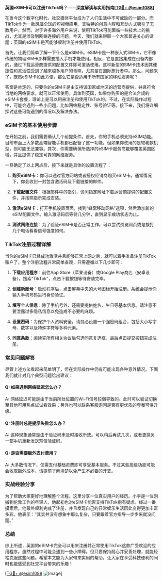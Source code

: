 **英国eSIM卡可以注册TikTok吗？——深度解读与实用指南[[TG💪+ @esim1088](https://t.me/s/esim1088)]**

在当今这个数字化时代，社交媒体平台成为了人们生活中不可或缺的一部分。而TikTok作为一款风靡全球的短视频应用，其独特的创意内容和互动方式吸引了无数用户。然而，对于许多海外用户来说，使用TikTok可能面临一些技术上的挑战，尤其是涉及到网络连接的问题。今天，我们就来聊聊一个大家普遍关心的话题：英国的eSIM卡是否能够顺利注册并使用TikTok。

首先，让我们简单了解一下什么是eSIM卡。eSIM卡是一种嵌入式SIM卡，它不像传统的物理SIM卡那样需要插入手机才能使用。相反，它是直接集成在设备内部的，通过下载运营商提供的配置文件即可激活使用。这种新型的SIM卡技术因其便捷性和灵活性受到了越来越多用户的青睐，尤其是在国际旅行者中。那么，问题来了，既然eSIM卡如此方便，那么它是否适用于所有国家的移动服务呢？

答案是肯定的，只要你的eSIM卡是由支持该国家或地区的运营商提供，并且符合当地的网络要求，就可以正常使用。具体到英国，如果你购买的是合法合规的eSIM卡套餐，理论上是可以用来注册和使用TikTok的。不过，在实际操作过程中，可能会遇到一些小问题，比如网络稳定性、账号验证等。接下来，我们将详细探讨这些可能遇到的情况以及解决办法。

### eSIM卡的基本使用步骤

在开始之前，我们需要确认几个前提条件。首先，你的手机必须支持eSIM功能。目前市面上大多数高端智能手机都已配备了这一功能，但如果你使用的是较老款机型，则可能无法兼容。其次，你需要确保所选择的eSIM卡服务商能够覆盖英国区域，并且提供了稳定可靠的网络服务。

一旦确定了以上两点后，接下来就是具体的设置流程了：

1. **购买eSIM卡**：你可以通过官方网站或者授权经销商购买eSIM卡。通常情况下，你会收到一封包含激活码及下载链接的邮件。
   
2. **下载配置文件**：根据邮件中的指引，访问指定网址下载运营商提供的配置文件，并按照指示完成安装。

3. **激活eSIM卡**：打开手机设置页面，找到“蜂窝移动网络”选项，然后添加新的eSIM配置文件。输入激活码后等待几分钟，直到显示成功状态为止。

4. **测试网络连接**：为了验证eSIM卡是否正常工作，可以尝试浏览网页或是拨打几个电话看看信号强度如何。

### TikTok注册过程详解

当你的eSIM卡已经成功激活并且能够正常上网之后，就可以着手准备注册TikTok账户了。整个注册流程非常简单直观，只需遵循以下几步即可：

1. **下载应用程序**：前往App Store（苹果设备）或Google Play商店（安卓设备），搜索“TikTok”，点击下载按钮等待安装完毕。

2. **创建新账号**：启动程序后，点击屏幕中央的大号图标开始注册。系统会提示你输入手机号码进行身份验证。

3. **填写个人信息**：除了手机号外，还需要提供姓名、生日等基本信息。请注意不要泄露过多隐私信息以免造成不必要的麻烦。

4. **设置密码**：为保护个人资料安全，请务必设置一个强密码组合，包括大小写字母、数字以及特殊字符等多种元素。

5. **同意条款**：阅读完所有相关协议后勾选同意复选框，最后点击提交按钮完成注册。

### 常见问题解答

尽管上述方法看起来简单明了，但在实际操作中仍有可能出现各种意外情况。下面我们就针对几个典型问题给出建议：

#### Q: 如果遇到网络延迟怎么办？
A: 网络延迟可能是由于当前所处位置的Wi-Fi信号较弱导致的。此时可以尝试切换至其他可用热点试试看效果；另外也可以联系客服询问是否有更优质的套餐可供升级。

#### Q: 注册时总是提示失败怎么办？
A: 这种现象通常是由于验证码未及时接收所致。可以稍后再试几次，或者更换另一部手机重新发送短信验证码。

#### Q: 是否需要额外支付费用？
A: 大多数情况下，仅需支付基础资费即可享受基本服务。不过某些高级功能可能会收取额外成本，请提前了解清楚以免产生不必要的开支。

### 实战经验分享

为了帮助大家更好地理解整个流程，这里分享一位真实用户的经历。小李是一位刚搬到伦敦工作的年轻人，他起初也对eSIM卡能否支持TikTok抱有疑虑。经过一番摸索后，他最终顺利完成了注册，并且发现自己的日常娱乐生活因此变得更加丰富多彩。他表示：“其实并没有想象中那么复杂，只要跟着官方指导一步步来就没问题。”

### 总结

综上所述，英国的eSIM卡完全可以用来注册并正常使用TikTok这款广受欢迎的应用程序。虽然过程中可能会遇到一些小障碍，但只要保持耐心并妥善处理，就能轻松克服这些问题。希望本文能为大家带来实用的帮助，让大家在享受科技便利的同时也能感受到社交平台带来的乐趣！

[[TG💪+ @esim1088](https://t.me/s/esim1088) ![Image](https://i.postimg.cc/4NQfJmqS/Snipaste-2025-05-13-00-14-12.png)]